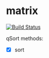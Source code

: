 # matrix

[![Build Status](https://travis-ci.org/rtv22/qSort.svg?branch=master)](https://travis-ci.org/rtv22/qSort)

qSort methods:
- [X] sort

